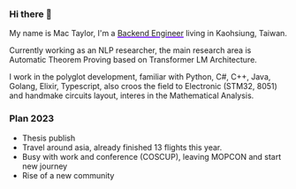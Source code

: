 ### Hi there 🖖

My name is Mac Taylor, I'm a <span style="text-decoration: underline;text-decoration-color: #7626f7;text-decoration-thickness: 15%;">Backend Engineer</span> living in Kaohsiung, Taiwan.

Currently working as an NLP researcher, the main research area is Automatic Theorem Proving based on Transformer LM Architecture.

I work in the polyglot development, familiar with Python, C#, C++, Java, Golang, Elixir, Typescript, also croos the field to Electronic (STM32, 8051) and handmake circuits layout, interes in the Mathematical Analysis.

### Plan 2023

 - Thesis publish
 - Travel around asia, already finished 13 flights this year.
 - Busy with work and conference (COSCUP), leaving MOPCON and start new journey
 - Rise of a new community
